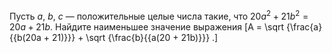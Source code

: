 Пусть $a,$ $b,$ $c$ — положительные целые числа такие, что $20a^2 +21b^2 = 20a +21b.$ Найдите наименьшее значение выражения \[A = \sqrt {\frac{a}{{b(20a + 21)}}}  + \sqrt {\frac{b}{{a(20 + 21b)}}} .\]